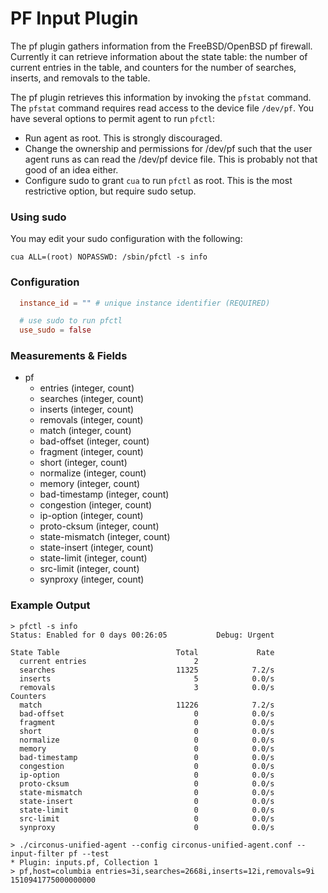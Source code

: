 # PF Input Plugin

The pf plugin gathers information from the FreeBSD/OpenBSD pf firewall. Currently it can retrieve information about the state table: the number of current entries in the table, and counters for the number of searches, inserts, and removals to the table.

The pf plugin retrieves this information by invoking the `pfstat` command. The `pfstat` command requires read access to the device file `/dev/pf`. You have several options to permit agent to run `pfctl`:

* Run agent as root. This is strongly discouraged.
* Change the ownership and permissions for /dev/pf such that the user agent runs as can read the /dev/pf device file. This is probably not that good of an idea either.
* Configure sudo to grant `cua` to run `pfctl` as root. This is the most restrictive option, but require sudo setup.

### Using sudo

You may edit your sudo configuration with the following:

```sudo
cua ALL=(root) NOPASSWD: /sbin/pfctl -s info
```

### Configuration

```toml
  instance_id = "" # unique instance identifier (REQUIRED)

  # use sudo to run pfctl
  use_sudo = false
```

### Measurements & Fields

* pf
    * entries (integer, count)
    * searches (integer, count)
    * inserts (integer, count)
    * removals (integer, count)
    * match (integer, count)
    * bad-offset (integer, count)
    * fragment (integer, count)
    * short (integer, count)
    * normalize (integer, count)
    * memory (integer, count)
    * bad-timestamp (integer, count)
    * congestion (integer, count)
    * ip-option (integer, count)
    * proto-cksum (integer, count)
    * state-mismatch (integer, count)
    * state-insert (integer, count)
    * state-limit (integer, count)
    * src-limit (integer, count)
    * synproxy (integer, count)

### Example Output

```
> pfctl -s info
Status: Enabled for 0 days 00:26:05           Debug: Urgent

State Table                          Total             Rate
  current entries                        2               
  searches                           11325            7.2/s
  inserts                                5            0.0/s
  removals                               3            0.0/s
Counters
  match                              11226            7.2/s
  bad-offset                             0            0.0/s
  fragment                               0            0.0/s
  short                                  0            0.0/s
  normalize                              0            0.0/s
  memory                                 0            0.0/s
  bad-timestamp                          0            0.0/s
  congestion                             0            0.0/s
  ip-option                              0            0.0/s
  proto-cksum                            0            0.0/s
  state-mismatch                         0            0.0/s
  state-insert                           0            0.0/s
  state-limit                            0            0.0/s
  src-limit                              0            0.0/s
  synproxy                               0            0.0/s
```

```
> ./circonus-unified-agent --config circonus-unified-agent.conf --input-filter pf --test
* Plugin: inputs.pf, Collection 1
> pf,host=columbia entries=3i,searches=2668i,inserts=12i,removals=9i 1510941775000000000
```
